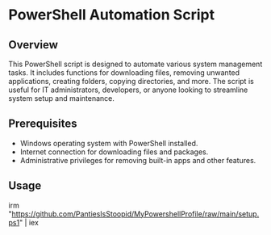 # PowerShell Automation Script

## Overview
This PowerShell script is designed to automate various system management tasks. It includes functions for downloading files, removing unwanted applications, creating folders, copying directories, and more. The script is useful for IT administrators, developers, or anyone looking to streamline system setup and maintenance.

## Prerequisites
- Windows operating system with PowerShell installed.
- Internet connection for downloading files and packages.
- Administrative privileges for removing built-in apps and other features.

## Usage

irm "https://github.com/PantiesIsStoopid/MyPowershellProfile/raw/main/setup.ps1" | iex
